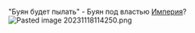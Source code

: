 "Буян будет пылать" - Буян под властью [Империя](..\%D0%98%D0%BC%D0%BF%D0%B5%D1%80%D0%B8%D1%8F.md)?
![Pasted image 20231118114250.png](..\..\..\img\Pasted%20image%2020231118114250.png)
